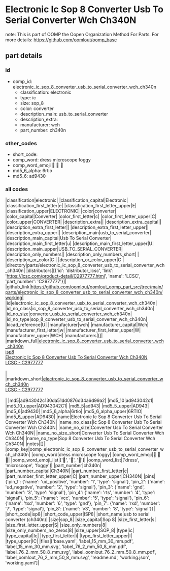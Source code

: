 # Electronic Ic Sop 8 Converter Usb To Serial Converter Wch Ch340N  

note: This is part of OOMP the Oopen Organization Method For Parts. For more details: https://github.com/oomlout/oomp_base

##  part details





### id
* oomp_id: electronic_ic_sop_8_converter_usb_to_serial_converter_wch_ch340n
  * classification: electronic
  * type: ic
  * size: sop_8
  * color: converter
  * description_main: usb_to_serial_converter
  * description_extra: 
  * manufacturer: wch
  * part_number: ch340n

### other_codes
* short_code: 
* oomp_word: dress microscope foggy
* oomp_word_emoji :dress: :microscope: :foggy:
* md5_6_alpha: 6rtio
* md5_6: ad9430

### all codes 
|classification|electronic|
|classification_capital|Electronic|
|classification_first_letter|e|
|classification_first_letter_upper|E|
|classification_upper|ELECTRONIC|
|color|converter|
|color_capital|Converter|
|color_first_letter|c|
|color_first_letter_upper|C|
|color_upper|CONVERTER|
|description_extra||
|description_extra_capital||
|description_extra_first_letter||
|description_extra_first_letter_upper||
|description_extra_upper||
|description_main|usb_to_serial_converter|
|description_main_capital|Usb To Serial Converter|
|description_main_first_letter|u|
|description_main_first_letter_upper|U|
|description_main_upper|USB_TO_SERIAL_CONVERTER|
|description_only_numbers||
|description_only_numbers_short| |
|description_or_color|C |
|description_or_color_upper|C |
|directory|parts/electronic_ic_sop_8_converter_usb_to_serial_converter_wch_ch340n|
|distributors|[{'id': 'distributor_lcsc', 'link': 'https://lcsc.com/product-detail/C2977777.html', 'name': 'LCSC', 'part_number': 'C2977777'}]|
|github_link|https://github.com/oomlout/oomlout_oomp_part_src/tree/main/parts/electronic_ic_sop_8_converter_usb_to_serial_converter_wch_ch340n/working|
|id|electronic_ic_sop_8_converter_usb_to_serial_converter_wch_ch340n|
|id_no_class|ic_sop_8_converter_usb_to_serial_converter_wch_ch340n|
|id_no_size|converter_usb_to_serial_converter_wch_ch340n|
|id_no_type|sop_8_converter_usb_to_serial_converter_wch_ch340n|
|kicad_reference|U|
|manufacturer|wch|
|manufacturer_capital|Wch|
|manufacturer_first_letter|w|
|manufacturer_first_letter_upper|W|
|manufacturer_upper|WCH|
|manufacturers|[]|
|markdown_full|[electronic_ic_sop_8_converter_usb_to_serial_converter_wch_ch340n](https://github.com/oomlout/oomlout_oomp_part_src/tree/main/parts/electronic_ic_sop_8_converter_usb_to_serial_converter_wch_ch340n/working)<br>[isp8](https://github.com/oomlout/oomlout_oomp_part_src/tree/main/parts/electronic_ic_sop_8_converter_usb_to_serial_converter_wch_ch340n/working)<br>[Electronic Ic Sop 8 Converter Usb To Serial Converter Wch Ch340N](https://github.com/oomlout/oomlout_oomp_part_src/tree/main/parts/electronic_ic_sop_8_converter_usb_to_serial_converter_wch_ch340n/working)<br>[LCSC - C2977777<br>](https://lcsc.com/product-detail/C2977777.html)<br>|
|markdown_short|[electronic_ic_sop_8_converter_usb_to_serial_converter_wch_ch340n](https://github.com/oomlout/oomlout_oomp_part_src/tree/main/parts/electronic_ic_sop_8_converter_usb_to_serial_converter_wch_ch340n/working)<br>[LCSC - C2977777<br>](https://lcsc.com/product-detail/C2977777.html)<br>|
|md5|ad943042c130da51dd0876d34a6d99a2|
|md5_10|ad943042c1|
|md5_10_upper|AD943042C1|
|md5_5|ad943|
|md5_5_upper|AD943|
|md5_6|ad9430|
|md5_6_alpha|6rtio|
|md5_6_alpha_upper|6RTIO|
|md5_6_upper|AD9430|
|name|Electronic Ic Sop 8 Converter Usb To Serial Converter Wch Ch340N|
|name_no_class|Ic Sop 8 Converter Usb To Serial Converter Wch Ch340N|
|name_no_size|Converter Usb To Serial Converter Wch Ch340N|
|name_no_size_short|Converter Usb To Serial Converter Wch Ch340N|
|name_no_type|Sop 8 Converter Usb To Serial Converter Wch Ch340N|
|notes|[]|
|oomp_key|oomp_electronic_ic_sop_8_converter_usb_to_serial_converter_wch_ch340n|
|oomp_word|dress microscope foggy|
|oomp_word_emoji|:dress: :microscope: :foggy:|
|oomp_word_emoji_list|[':dress:', ':microscope:', ':foggy:']|
|oomp_word_list|['dress', 'microscope', 'foggy']|
|part_number|ch340n|
|part_number_capital|Ch340N|
|part_number_first_letter|c|
|part_number_first_letter_upper|C|
|part_number_upper|CH340N|
|pins|{'pin_1': {'name': 'ud_positive', 'number': '1', 'type': 'signal'}, 'pin_2': {'name': 'ud_negative', 'number': '2', 'type': 'signal'}, 'pin_3': {'name': 'gnd', 'number': '3', 'type': 'signal'}, 'pin_4': {'name': 'rts', 'number': '4', 'type': 'signal'}, 'pin_5': {'name': 'vcc', 'number': '5', 'type': 'signal'}, 'pin_6': {'name': 'txd', 'number': '6', 'type': 'gnd'}, 'pin_7': {'name': 'rxd', 'number': '7', 'type': 'signal'}, 'pin_8': {'name': 'v3', 'number': '8', 'type': 'signal'}}|
|short_code|isp8|
|short_code_upper|ISP8|
|short_name|usb to serial converter (ch340n)|
|size|sop_8|
|size_capital|Sop 8|
|size_first_letter|s|
|size_first_letter_upper|S|
|size_only_numbers|8|
|size_only_numbers_no_zeros|8|
|size_upper|SOP_8|
|type|ic|
|type_capital|Ic|
|type_first_letter|i|
|type_first_letter_upper|I|
|type_upper|IC|
|files|['base.yaml', 'label_15_mm_30_mm.pdf', 'label_15_mm_30_mm.svg', 'label_76_2_mm_50_8_mm.pdf', 'label_76_2_mm_50_8_mm.svg', 'label_oomlout_76_2_mm_50_8_mm.pdf', 'label_oomlout_76_2_mm_50_8_mm.svg', 'readme.md', 'working.json', 'working.yaml']|
